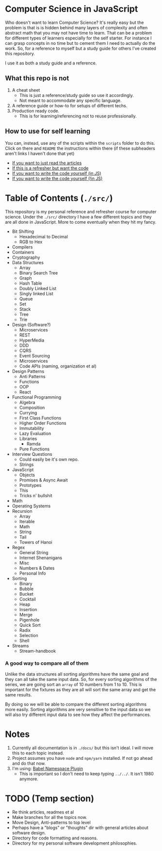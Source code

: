 # Computer Science in JavaScript
Who doesn't want to learn Computer Science? It's really easy but the problem is that is is hidden behind many layers of complexity and often abstract math that you may not have time to learn. That can be a problem for different types of learners especially for the self starter. For instance I can grasp concepts in no time but to cement them I need to actually do the work. So, for a reference to myself but a study guide for others I've created this repository.

I use it as both a study guide and a reference.

## What this repo is not
1. A cheat sheet
    * This is just a reference/study guide so use it accordingly.
    * Not meant to accommodate any specific language.
1. A reference guide or how-to for setups of different techs.
1. Production ready code.
    * This is for learning/referencing not to reuse professionally.

## How to use for self learning
You can, instead, use any of the scripts within the `scripts` folder to do this. Click on there and `README` the instructions within there (if these subheaders aren't links I haven't done that yet)

* [If you want to just read the articles](https://github.com/mrpotatoes/computer-science-in-javascript/tree/master/scripts#if-you-want-to-just-read-the-articles)
* [If this is a refresher but want the code](https://github.com/mrpotatoes/computer-science-in-javascript/tree/master/scripts#if-this-is-a-refresher-but-want-the-code)
* [If you want to write the code yourself (in JS)](https://github.com/mrpotatoes/computer-science-in-javascript/tree/master/scripts#if-you-want-to-write-the-code-yourself-in-js)
* [If you want to write the code yourself (!in JS)](https://github.com/mrpotatoes/computer-science-in-javascript/tree/master/scripts#if-you-want-to-write-the-code-yourself-in-js-1)

# Table of Contents (`./src/`)
This repository is my personal reference and refresher course for computer science. Under the `./src/` directory I have a few different topics and they are all done in JavaScript. More to come eventually when they hit my fancy.

- Bit Shifting
  - Hexadecimal to Decimal
  - RGB to Hex
- Compilers
- Containers
- Cryptography
- Data Structures
  - Array
  - Binary Search Tree
  - Graph
  - Hash Table
  - Doubly Linked List
  - Singly linked List
  - Queue
  - Set
  - Stack
  - Tree
  - Trie
- Design (Software?)
  - Microservices
  - REST
  - HyperMedia
  - DDD
  - CQRS
  - Event Sourcing
  - Microservices
  - Code APIs (naming, organization et al)
- Design Patterns
  - Anti Patterns
  - Functions
  - OOP
  - React
- Functional Programming
  - Algebra
  - Composition
  - Currying
  - First Class Functions
  - Higher Order Functions
  - Immutability
  - Lazy Evaluation
  - Libraries
    - Ramda
  - Pure Functions
- Interview Questions
  - Could easily be it's own repo.
  - Strings
- JavaScript
  - Objects
  - Promises & Async Await
  - Prototypes
  - This
  - Tricks n' bullshit
- Math
- Operating Systems
- Recursion
  - Array
  - Iterable
  - Math
  - String
  - Tail
  - Towers of Hanoi
- Regex
  - General String
  - Internet Shenanigans
  - Misc
  - Numbers & Dates
  - Personal Info
- Sorting
  - Binary
  - Bubble
  - Bucket
  - Cocktail
  - Heap
  - Insertion
  - Merge
  - Pigenhole
  - Quick Sort
  - Radix
  - Selection
  - Shell
- Streams
  - Stream-handbook

### A good way to compare all of them

Unlike the data structures all sorting algorithms have the same goal and they can all take the same input data. So, for every sorting algorithms of the series, we are going sort an `array` of 10 numbers from 1 to 10. This is important for the fixtures as they are all will sort the same array and get the same results.

By doing so we will be able to compare the different sorting algorithms more easily. Sorting algorithms are very sensitive to the input data so we will also try different input data to see how they affect the performances.

# Notes
1. Currently all documentation is in `./docs/` but this isn't ideal. I will move this to each topic instead.
1. Project assumes you have `node` and `npm/yarn` installed. If not go ahead and do that now.
1. I'm using: [Babel Namespace Plugin](https://github.com/yudhasetiawan/babel-plugin-namespace)
    * This is important so I don't need to keep typing `../../`. It isn't 1980 anymore.

# TODO (Temp section)
* Re think articles, readmes et al
* Make branches for all the topics now.
* Move Design, Anti-patterns to top level
* Perhaps have a "blogs" or "thoughts" dir with general articles about software design.
* Directory for code formatting and reasons.
* Directory for my personal software development philosophies.
